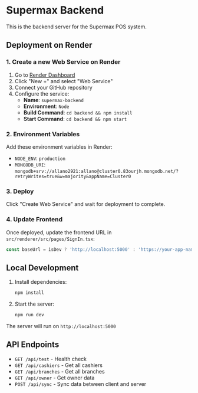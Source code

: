 # Supermax Backend

This is the backend server for the Supermax POS system.

## Deployment on Render

### 1. Create a new Web Service on Render

1. Go to [Render Dashboard](https://dashboard.render.com/)
2. Click "New +" and select "Web Service"
3. Connect your GitHub repository
4. Configure the service:
   - **Name**: `supermax-backend`
   - **Environment**: `Node`
   - **Build Command**: `cd backend && npm install`
   - **Start Command**: `cd backend && npm start`

### 2. Environment Variables

Add these environment variables in Render:

- `NODE_ENV`: `production`
- `MONGODB_URI`: `mongodb+srv://allano2921:allano@cluster0.83ourjh.mongodb.net/?retryWrites=true&w=majority&appName=Cluster0`

### 3. Deploy

Click "Create Web Service" and wait for deployment to complete.

### 4. Update Frontend

Once deployed, update the frontend URL in `src/renderer/src/pages/SignIn.tsx`:

```javascript
const baseUrl = isDev ? 'http://localhost:5000' : 'https://your-app-name.onrender.com';
```

## Local Development

1. Install dependencies:
   ```bash
   npm install
   ```

2. Start the server:
   ```bash
   npm run dev
   ```

The server will run on `http://localhost:5000`

## API Endpoints

- `GET /api/test` - Health check
- `GET /api/cashiers` - Get all cashiers
- `GET /api/branches` - Get all branches
- `GET /api/owner` - Get owner data
- `POST /api/sync` - Sync data between client and server 